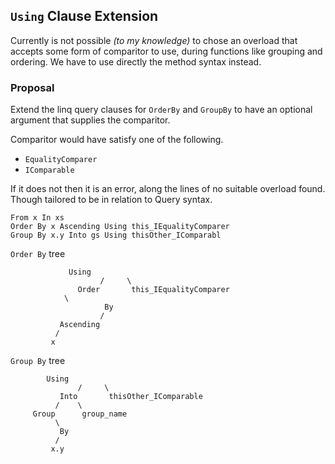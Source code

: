 ## `Using` Clause Extension

Currently is not possible _(to my knowledge)_ to chose an overload that accepts some form of comparitor to use, during functions like grouping and ordering.
We have to use directly the method syntax instead.

### Proposal

Extend the linq query clauses for `OrderBy` and `GroupBy` to have an optional argument that supplies the comparitor.

Comparitor would have satisfy one of the following.
  - `EqualityComparer`
  - `IComparable`

If it does not then it is an error, along the lines of no suitable overload found. Though tailored to be in relation to Query syntax.

```vbnet
From x In xs
Order By x Ascending Using this_IEqualityComparer
Group By x.y Into gs Using thisOther_IComparabl
```

`Order By` tree
```
		     Using
                    /     \
               Order       this_IEqualityComparer
		    \ 
                     By
                    /
           Ascending
          /
         x      
```

`Group By` tree
```
		Using
               /     \
           Into       thisOther_IComparable
          /    \
     Group      group_name
          \
           By
          /
         x.y
```
